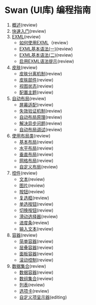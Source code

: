 Swan (UI库) 编程指南
==================================

1. [概述](1-0-intro.md)(review)
2. [快速入门](2-0-getting-started.md)(review)
3. [EXML](3-0-exml-overview.md)(review)
	* [如何使用EXML](3-1-use-exml.md)（review）
	* [EXML基本语法(一)](3-2-exml-syntax-1.md)(review)
	* [EXML基本语法(二)](3-2-exml-syntax-2.md)(review)
	* [启用EXML语法提示](3-4-exml-auto-complete.md)(review)
4. [皮肤](4-0-skin-overview.md)(review)
	* [皮肤分离机制](4-1-skin.md)(review)
	* [皮肤部件](4-2-skin-part.md)(review)
	* [视图状态](4-3-view-state.md)(review)
	* [配置主题](4-4-theme.md)(review)
5. [自动布局](5-0-auto-layout-overview.md)(review)
	* [屏幕适配](5-1-screen-adapt.md)(review)
	* [失效验证机制](5-2-invalidate.md)(review)
	* [自动布局原理](5-3-auto-layout.md)(review)
	* [解决异步问题](5-4-fix-async.md)(review)
	* [自动布局调试](5-5-layout-debug.md)(review)
6. [使用布局类](6-0-layout-overview.md)(review) 
	* [基本布局](6-1-layout-BasicLayout.md)(review) 
	* [水平布局](6-2-layout-HorizontalLayout.md)(review)
	* [垂直布局](6-3-layout-VerticalLayout.md)(review)
	* [网格布局](6-4-layout-TileLayout.md)(review)
	* [自定义布局](6-5-layout-Custom.md)(review)
7. [控件](7-0-component.md)(review)
    * [文本](7-1-label.md)(review)
    * [图片](7-2-image.md)(review)
	* [按钮](7-3-button.md)(review)
	* [复选框](7-4-checkbox.md)(review)
	* [单选按钮](7-5-radiobutton.md)(review)
	* [切换按钮](7-6-toggle.md)(review)
	* [滑动选择器](7-7-slider.md)(review)
	* [进度条](7-8-progressbar.md)(review)
	* [输入文本](7-9-editabletext.md)(review)	
8. [容器](8-0-container.md)(review)	
	* [简单容器](8-1-simple.md)(review)
	* [层叠容器](8-2-stack.md)(review)	
	* [面板容器](8-3-panel.md)(review)	
	* [滚动控制](8-4-scroller.md)(review)		
9. [数据集合](9-0-datacollection.md)(review)
	* [数据容器](9-1-DataGroup.md)(review)
	* [数组集合](9-2-ArrayCollection.md)(review)
	* [列表](9-3-list.md)(review)	
	* [选项卡](9-4-TabBar.md)(review)	
	* [自定义项呈示器](9-5-ItemRenderer.md)(editing)	

	

